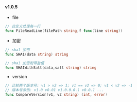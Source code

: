 #### v1.0.5


- file 

```go
// 自定义处理每一行
func FileReadLine(filePath string,f func(line string))
```

- 加密

```go
// sha1 加密
func SHA1(data string) string

// sha1 加密附带盐值
func SHA1WithSalt(data,salt string) string
```

- version 

```go
// 比较两个版本号: v1 > v2 => 1; v1 == v2 => 0; v1 < v2 => -1
// 版本号示例: v1.0 v0.01 v1.0.0.0.1 v0.0.1 ...
func CompareVersion(v1, v2 string) (int, error) 
```